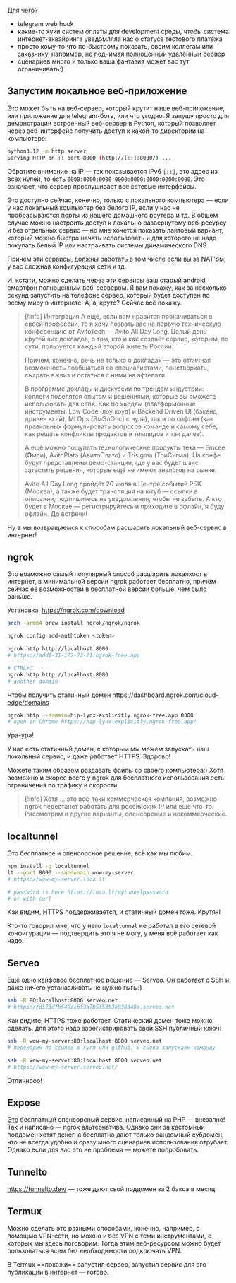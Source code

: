 Для чего?

- telegram web hook
- какие-то хуки систем оплаты для development среды, чтобы система интернет-эквайринга уведомляла нас о статусе тестового платежа
- просто кому-то что по-быстрому показать, своим коллегам или заказчику, например, не поднимая полноценный удалённый сервер
- сценариев много и только ваша фантазия может вас тут ограничивать:)

## Запустим локальное веб-приложение

Это может быть на веб-сервер, который крутит наше веб-приложение, или приложение для telegram-бота, или что угодно. Я запущу просто для демонстрации встроенный веб-сервер в Python, который позволяет через веб-интерфейс получить доступ к какой-то директории на компьютере:

```bash
python3.12 -m http.server
Serving HTTP on :: port 8000 (http://[::]:8000/) ...
```

Обратите внимание на IP — так показывается IPv6 `[::]`, это адрес из всех нулей, то есть `0000:0000:0000:0000:0000:0000:0000:0000`. Это означает, что сервер прослушивает все сетевые интерфейсы.

Это доступно сейчас, конечно, только с локального компьютера — если у нас локальный компьютер без белого IP, если у нас не пробрасываются порты из нашего домашнего роутера и тд. В общем случае можно настроить доступ к локально развернутому веб-ресурсу и без отдельных сервис — но мне хочется показать лайтовый вариант, который можно быстро начать использовать и для которого не надо покупать белый IP или настраивать системы динамического DNS.

Причем эти сервисы, должны работать в том числе если вы за NAT'ом, у вас сложная конфигурация сети и тд.

И, кстати, можно сделать через эти сервисы ваш старый android смартфон полноценным веб-сервером. Я вам покажу, как за несколько секунд запустить на телефоне сервер, который будет доступен по всему миру в интернете. А, а, круто? Сейчас всё покажу.

>[!info] Интеграция
>А ещё, если вам нравится прокачиваться в своей профессии, то я хочу позвать вас на первую техническую конференцию от AvitoTech —  Avito All Day Long. Целый день крутейших докладов, о том, кто и как создаёт сервис, которым, по сути, пользуется каждый второй житель России.
>
>Причём, конечно, речь не только о докладах — это отличная возможность пообщаться со специалистами, понетворкать, сыграть в квиз и остаться с ними на афтепати.
>
>В программе доклады и дискуссии по трендам индустрии: коллеги поделятся опытом и решениями, которые вы сможете использовать для себя. Как по хардам (платформенные инструменты, Low Code (лоу коуд) и Backend Driven UI (бэкенд дривен ю ай), MLOps (ЭмЭлОпс) с нуля), так и по софтам (как правильных формулировать вопросов команде и самому себе, как решать конфликты продактов и тимлидов и так далее).
>
>А ещё можно пощупать технологические продукты теха — Emcee (**Э**мси), AvitoPlato (АвитоПлато) и Trisigma (ТриСигма). На конфе будут представлены демо-станции, где у вас будет шанс затестить решения, которые ещё не имеют аналогов на рынке.
>
>Avito All Day Long пройдёт 20 июля в Центре событий РБК (Москва), а также будет трансляция на ютуб — ссылки в описании, подпишитесь на уведомления, чтобы не забыть. А кто будет в Москве — регистрируйтесь и приходите в офлайн, я буду офлайн. До встречи!
>

Ну а мы возвращаемся к способам расшарить локальный веб-сервис в интернет!

## ngrok

Это возможно самый популярный способ расшарить локалхост в интернет, в минимальной версии ngrok работает бесплатно, причём сейчас её возможностей в бесплатной версии больше, чем было раньше.

Установка: https://ngrok.com/download

```bash
arch -arm64 brew install ngrok/ngrok/ngrok

ngrok config add-authtoken <token>

ngrok http http://localhost:8000
# https://add1-31-172-72-21.ngrok-free.app

# CTRL+C
ngrok http http://localhost:8000
# another domain
```

Чтобы получить статичный домен https://dashboard.ngrok.com/cloud-edge/domains

```bash
ngrok http --domain=hip-lynx-explicitly.ngrok-free.app 8000
# open in Chrome https://hip-lynx-explicitly.ngrok-free.app/
```

Ура-ура!

У нас есть статичный домен, с которым мы можем запускать наш локальный сервис, и даже работает HTTPS. Здорово!

Можете таким образом раздавать файлы со своего компьютера:) Хотя возможно и скорее всего у ngrok для бесплатного использования есть ограничения по трафику и скорости.

>[!info]  Хотя
> ... это всё-таки коммерческая компания, возможно ngrok перестанет работать для российских IP или ещё что-то. Рассмотрим и другие варианты, опенсорсные и некоммерческие.

## localtunnel

Это бесплатное и опенсорсное решение, всё как мы любим. 

```bash
npm install -g localtunnel
lt --port 8000 --subdomain wow-my-server
# https://wow-my-server.loca.lt

# password is here https://loca.lt/mytunnelpassword
# or with curl
```

Как видим, HTTPS поддерживается, и статичный домен тоже. Крутяк!

Кто-то говорил мне, что у него `localtunnel` не работал в его сетевой конфигурации — подтвердить это я не могу, у меня всё работает как надо.

## Serveo

Ещё одно кайфовое бесплатное решение — [Serveo](https://serveo.net/). Он работает с SSH и даже ничего устанавливать не нужно гыгы:)

```bash
ssh -R 80:localhost:8000 serveo.net
# https://d573dfb540acbf3a7b5f5353e038348a.serveo.net
```

Как видите, HTTPS тоже работает. Статический домен тоже можно сделать, для этого надо зарегистрировать свой SSH публичный ключ:

```bash
ssh -R wow-my-server:80:localhost:8000 serveo.net
# переходим по ссылке в гугл или github, и снова запускаем команду

ssh -R wow-my-server:80:localhost:8000 serveo.net
# https://wow-my-server.serveo.net/
```

Отличнооо!

## Expose

[Это](https://github.com/beyondcode/expose) бесплатный опенсорсный сервис, написанный на PHP — внезапно! Так и написано — ngrok альтернатива. Однако они за кастомный поддомен хотят денег, а бесплатно дают только рандомный субдомен, что не всегда удобно и сразу много сценариев использования отрубает. Однако если для вас это не проблема — можете попробовать.

## Tunnelto

https://tunnelto.dev/ — тоже дают свой поддомен за 2 бакса в месяц.

## Termux

Можно сделать это разными способами, конечно, например, с помощью VPN-сети, но можно и без VPN с теми инструментами, о которых мы здесь поговорим. Тогда этим веб-ресурсом можно будет пользоваться всем без необходимости подключать VPN.

В Termux ==покажи== запустил сервер, запустил сервис для его публикации в интернет — готово.



